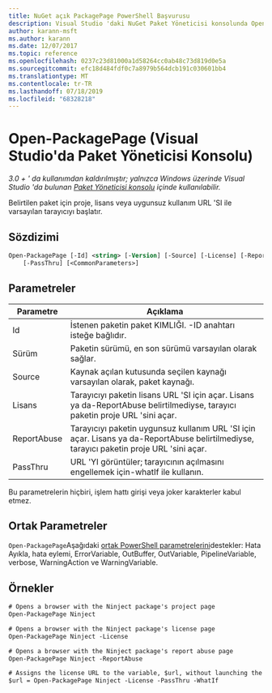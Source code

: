 ```yaml
---
title: NuGet açık PackagePage PowerShell Başvurusu
description: Visual Studio 'daki NuGet Paket Yöneticisi konsolunda Open-PackagePage PowerShell komutu için başvuru.
author: karann-msft
ms.author: karann
ms.date: 12/07/2017
ms.topic: reference
ms.openlocfilehash: 0237c23d81000a1d58264cc0ab48c73d819d0e5a
ms.sourcegitcommit: efc18d484fdf0c7a8979b564dcb191c030601bb4
ms.translationtype: MT
ms.contentlocale: tr-TR
ms.lasthandoff: 07/18/2019
ms.locfileid: "68328218"
---
```

# <a name="open-packagepage-package-manager-console-in-visual-studio"></a>Open-PackagePage (Visual Studio'da Paket Yöneticisi Konsolu)

*3.0 + ' da kullanımdan kaldırılmıştır; yalnızca Windows üzerinde Visual Studio 'da bulunan [Paket Yöneticisi konsolu](../../consume-packages/install-use-packages-powershell.md) içinde kullanılabilir.*

Belirtilen paket için proje, lisans veya uygunsuz kullanım URL 'SI ile varsayılan tarayıcıyı başlatır.

## <a name="syntax"></a>Sözdizimi

```ps
Open-PackagePage [-Id] <string> [-Version] [-Source] [-License] [-ReportAbuse]
    [-PassThru] [<CommonParameters>]
```

## <a name="parameters"></a>Parametreler

| Parametre | Açıklama |
| --- | --- |
| Id | İstenen paketin paket KIMLIĞI. -ID anahtarı isteğe bağlıdır. |
| Sürüm | Paketin sürümü, en son sürümü varsayılan olarak sağlar. |
| Source | Kaynak açılan kutusunda seçilen kaynağı varsayılan olarak, paket kaynağı. |
| Lisans | Tarayıcıyı paketin lisans URL 'SI için açar. Lisans ya da-ReportAbuse belirtilmediyse, tarayıcı paketin proje URL 'sini açar. |
| ReportAbuse | Tarayıcıyı paketin uygunsuz kullanım URL 'SI için açar. Lisans ya da-ReportAbuse belirtilmediyse, tarayıcı paketin proje URL 'sini açar. |
| PassThru | URL 'YI görüntüler; tarayıcının açılmasını engellemek için-whatIf ile kullanın. |

Bu parametrelerin hiçbiri, işlem hattı girişi veya joker karakterler kabul etmez.

## <a name="common-parameters"></a>Ortak Parametreler

`Open-PackagePage`Aşağıdaki [ortak PowerShell parametrelerini](http://go.microsoft.com/fwlink/?LinkID=113216)destekler: Hata Ayıkla, hata eylemi, ErrorVariable, OutBuffer, OutVariable, PipelineVariable, verbose, WarningAction ve WarningVariable.

## <a name="examples"></a>Örnekler

```ps
# Opens a browser with the Ninject package's project page
Open-PackagePage Ninject

# Opens a browser with the Ninject package's license page
Open-PackagePage Ninject -License

# Opens a browser with the Ninject package's report abuse page  
Open-PackagePage Ninject -ReportAbuse

# Assigns the license URL to the variable, $url, without launching the browser
$url = Open-PackagePage Ninject -License -PassThru -WhatIf
```